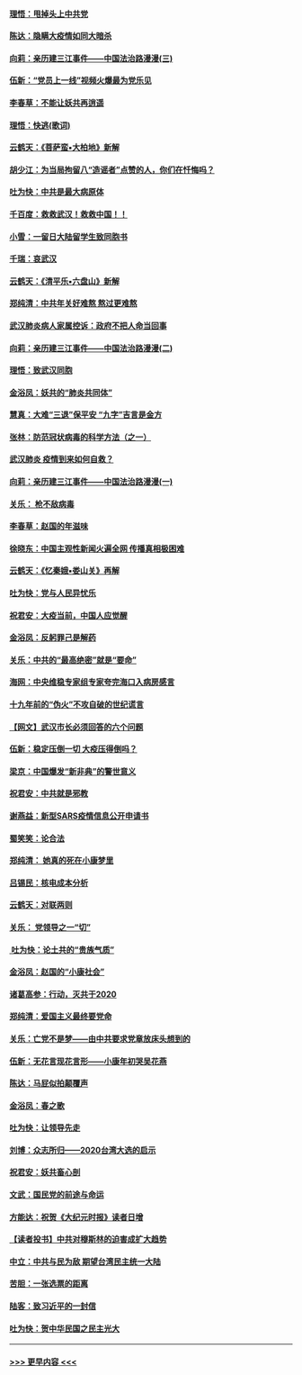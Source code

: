 #### [理悟：甩掉头上中共党](../pages/nsc993/n11838826.md?t=02030811) 
#### [陈达：隐瞒大疫情如同大暗杀](../pages/nsc993/n11838771.md?t=02030811) 
#### [向莉：亲历建三江事件——中国法治路漫漫(三)](../pages/nsc993/n11831825.md?t=02030811) 
#### [伍新：“党员上一线”视频火爆最为党乐见](../pages/nsc993/n11838200.md?t=02030811) 
#### [李春草：不能让妖共再逍遥](../pages/nsc993/n11838102.md?t=02030811) 
#### [理悟：快逃(歌词)](../pages/nsc993/n11838083.md?t=02030811) 
#### [云鹤天：《菩萨蛮▪大柏地》新解](../pages/nsc993/n11838059.md?t=02030811) 
#### [胡少江：为当局拘留八“造谣者”点赞的人，你们在忏悔吗？](../pages/nsc993/n11836801.md?t=02030811) 
#### [吐为快：中共是最大病原体](../pages/nsc993/n11836748.md?t=02030811) 
#### [千百度：救救武汉！救救中国！！](../pages/nsc993/n11836145.md?t=02030811) 
#### [小雪：一留日大陆留学生致同胞书](../pages/nsc993/n11834624.md?t=02030811) 
#### [千瑞：哀武汉](../pages/nsc993/n11833647.md?t=02030811) 
#### [云鹤天：《清平乐▪六盘山》新解](../pages/nsc993/n11833611.md?t=02030811) 
#### [郑纯清：中共年关好难熬 熬过更难熬](../pages/nsc993/n11833489.md?t=02030811) 
#### [武汉肺炎病人家属控诉：政府不把人命当回事](../pages/nsc993/n11833205.md?t=02030811) 
#### [向莉：亲历建三江事件——中国法治路漫漫(二)](../pages/nsc993/n11829102.md?t=02030811) 
#### [理悟：致武汉同胞](../pages/nsc993/n11831522.md?t=02030811) 
#### [金浴凤：妖共的“肺炎共同体”](../pages/nsc993/n11829448.md?t=02030811) 
#### [慧真：大难“三退”保平安 “九字”吉言是金方](../pages/nsc993/n11829501.md?t=02030811) 
#### [张林：防范冠状病毒的科学方法（之一）](../pages/nsc993/n11828618.md?t=02030811) 
#### [武汉肺炎 疫情到来如何自救？](../pages/nsc993/n11827632.md?t=02030811) 
#### [向莉：亲历建三江事件——中国法治路漫漫(一)](../pages/nsc993/n11827190.md?t=02030811) 
#### [关乐： 枪不敌病毒](../pages/nsc993/n11826746.md?t=02030811) 
#### [李春草：赵国的年滋味](../pages/nsc993/n11826321.md?t=02030811) 
#### [徐晓东：中国主观性新闻火遍全网 传播真相极困难](../pages/nsc993/n11826508.md?t=02030811) 
#### [云鹤天：《忆秦娥▪娄山关》再解](../pages/nsc993/n11824682.md?t=02030811) 
#### [吐为快：党与人民异忧乐](../pages/nsc993/n11824660.md?t=02030811) 
#### [祝君安：大疫当前，中国人应觉醒](../pages/nsc993/n11821946.md?t=02030811) 
#### [金浴凤：反躬罪己是解药](../pages/nsc993/n11820280.md?t=02030811) 
#### [关乐：中共的“最高绝密”就是“要命”](../pages/nsc993/n11816946.md?t=02030811) 
#### [海网：中央维稳专家组专家夸完海口入病房感言](../pages/nsc993/n11815138.md?t=02030811) 
#### [十九年前的“伪火”不攻自破的世纪谎言](../pages/nsc993/n11813238.md?t=02030811) 
#### [【网文】武汉市长必须回答的六个问题](../pages/nsc993/n11813848.md?t=02030811) 
#### [伍新：稳定压倒一切 大疫压得倒吗？](../pages/nsc993/n11812634.md?t=02030811) 
#### [梁京：中国爆发“新非典”的警世意义](../pages/nsc993/n11812554.md?t=02030811) 
#### [祝君安：中共就是邪教](../pages/nsc993/n11812431.md?t=02030811) 
#### [谢燕益：新型SARS疫情信息公开申请书](../pages/nsc993/n11808840.md?t=02030811) 
#### [蜀笑笑：论合法](../pages/nsc993/n11808064.md?t=02030811) 
#### [郑纯清： 她真的死在小康梦里](../pages/nsc993/n11806623.md?t=02030811) 
#### [吕锡民：核电成本分析](../pages/nsc993/n11806284.md?t=02030811) 
#### [云鹤天：对联两则](../pages/nsc993/n11805957.md?t=02030811) 
#### [关乐： 党领导之一“切”](../pages/nsc993/n11804505.md?t=02030811) 
#### [ 吐为快：论土共的“贵族气质”](../pages/nsc993/n11804490.md?t=02030811) 
#### [金浴凤：赵国的“小康社会”](../pages/nsc993/n11804452.md?t=02030811) 
#### [诸葛高参：行动，灭共于2020](../pages/nsc993/n11804120.md?t=02030811) 
#### [郑纯清：爱国主义最终要党命](../pages/nsc993/n11802197.md?t=02030811) 
#### [关乐：亡党不是梦——由中共要求党章放床头想到的](../pages/nsc993/n11802156.md?t=02030811) 
#### [伍新：无花言现花言形——小康年初哭吴花燕](../pages/nsc993/n11800044.md?t=02030811) 
#### [陈达：马屁似拍颠覆声](../pages/nsc993/n11800010.md?t=02030811) 
#### [金浴凤：春之歌](../pages/nsc993/n11797687.md?t=02030811) 
#### [吐为快：让领导先走](../pages/nsc993/n11797512.md?t=02030811) 
#### [刘博：众志所归——2020台湾大选的启示](../pages/nsc993/n11796878.md?t=02030811) 
#### [祝君安：妖共畜心剖](../pages/nsc993/n11794273.md?t=02030811) 
#### [文武：国民党的前途与命运](../pages/nsc993/n11794198.md?t=02030811) 
#### [方能达：祝贺《大纪元时报》读者日增](../pages/nsc993/n11793807.md?t=02030811) 
#### [【读者投书】中共对穆斯林的迫害成扩大趋势](../pages/nsc993/n11791371.md?t=02030811) 
#### [中立：中共与民为敌 期望台湾民主统一大陆](../pages/nsc993/n11790392.md?t=02030811) 
#### [苦胆：一张选票的距离](../pages/nsc993/n11788914.md?t=02030811) 
#### [陆客：致习近平的一封信](../pages/nsc993/n11788867.md?t=02030811) 
#### [吐为快：贺中华民国之民主光大](../pages/nsc993/n11788618.md?t=02030811) 

----
#### [ >>> 更早内容 <<< ](../indexes/nsc993-earlier.md)
